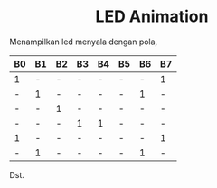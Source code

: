 <h1 align="center">LED Animation</h1>
Menampilkan led menyala dengan pola,

|B0|B1|B2|B3|B4|B5|B6|B7|
|-|-|-|-|-|-|-|-|
|1|-|-|-|-|-|-|1|
|-|1|-|-|-|-|1|-|
|-|-|1|-|-|-|-|-|
|-|-|-|1|1|-|-|-|
|1|-|-|-|-|-|-|1|
|-|1|-|-|-|-|1|-|

Dst.